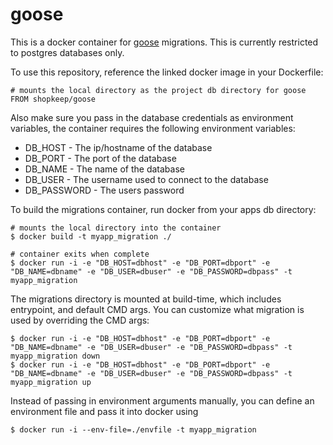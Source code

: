 goose
=====

This is a docker container for [goose](https://bitbucket.org/liamstask/goose) migrations. This is currently restricted to postgres databases only.  

To use this repository, reference the linked docker image in your Dockerfile:

```
# mounts the local directory as the project db directory for goose
FROM shopkeep/goose
```

Also make sure you pass in the database credentials as environment variables, the container requires the following environment variables:

* DB_HOST - The ip/hostname of the database
* DB_PORT - The port of the database
* DB_NAME - The name of the database
* DB_USER - The username used to connect to the database
* DB_PASSWORD - The users password

To build the migrations container, run docker from your apps db directory:
```
# mounts the local directory into the container
$ docker build -t myapp_migration ./

# container exits when complete
$ docker run -i -e "DB_HOST=dbhost" -e "DB_PORT=dbport" -e "DB_NAME=dbname" -e "DB_USER=dbuser" -e "DB_PASSWORD=dbpass" -t myapp_migration
```

The migrations directory is mounted at build-time, which includes entrypoint, and default CMD args. You can customize what migration is used by overriding the CMD args:

```
$ docker run -i -e "DB_HOST=dbhost" -e "DB_PORT=dbport" -e "DB_NAME=dbname" -e "DB_USER=dbuser" -e "DB_PASSWORD=dbpass" -t myapp_migration down
$ docker run -i -e "DB_HOST=dbhost" -e "DB_PORT=dbport" -e "DB_NAME=dbname" -e "DB_USER=dbuser" -e "DB_PASSWORD=dbpass" -t myapp_migration up
```

Instead of passing in environment arguments manually, you can define an environment file and pass it into docker using

```
$ docker run -i --env-file=./envfile -t myapp_migration
```
